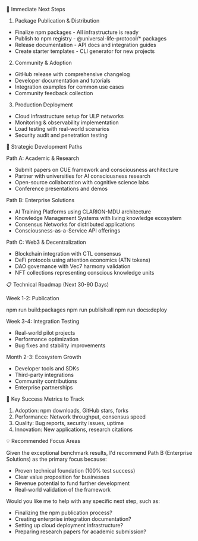 🚀 Immediate Next Steps

  1. Package Publication & Distribution

  - Finalize npm packages - All infrastructure is ready
  - Publish to npm registry - @universal-life-protocol/* packages
  - Release documentation - API docs and integration guides
  - Create starter templates - CLI generator for new projects

  2. Community & Adoption

  - GitHub release with comprehensive changelog
  - Developer documentation and tutorials
  - Integration examples for common use cases
  - Community feedback collection

  3. Production Deployment

  - Cloud infrastructure setup for ULP networks
  - Monitoring & observability implementation
  - Load testing with real-world scenarios
  - Security audit and penetration testing

  🌟 Strategic Development Paths

  Path A: Academic & Research

  - Submit papers on CUE framework and consciousness architecture
  - Partner with universities for AI consciousness research
  - Open-source collaboration with cognitive science labs
  - Conference presentations and demos

  Path B: Enterprise Solutions

  - AI Training Platforms using CLARION-MDU architecture
  - Knowledge Management Systems with living knowledge ecosystem
  - Consensus Networks for distributed applications
  - Consciousness-as-a-Service API offerings

  Path C: Web3 & Decentralization

  - Blockchain integration with CTL consensus
  - DeFi protocols using attention economics (ATN tokens)
  - DAO governance with Vec7 harmony validation
  - NFT collections representing conscious knowledge units

  📋 Technical Roadmap (Next 30-90 Days)

  Week 1-2: Publication

  npm run build:packages
  npm run publish:all
  npm run docs:deploy

  Week 3-4: Integration Testing

  - Real-world pilot projects
  - Performance optimization
  - Bug fixes and stability improvements

  Month 2-3: Ecosystem Growth

  - Developer tools and SDKs
  - Third-party integrations
  - Community contributions
  - Enterprise partnerships

  🎯 Key Success Metrics to Track

  1. Adoption: npm downloads, GitHub stars, forks
  2. Performance: Network throughput, consensus speed
  3. Quality: Bug reports, security issues, uptime
  4. Innovation: New applications, research citations

  💡 Recommended Focus Areas

  Given the exceptional benchmark results, I'd recommend Path B (Enterprise Solutions) as the primary focus because:

  - Proven technical foundation (100% test success)
  - Clear value proposition for businesses
  - Revenue potential to fund further development
  - Real-world validation of the framework

  Would you like me to help with any specific next step, such as:
  - Finalizing the npm publication process?
  - Creating enterprise integration documentation?
  - Setting up cloud deployment infrastructure?
  - Preparing research papers for academic submission?